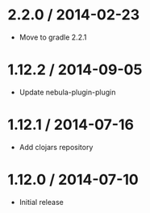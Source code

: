 2.2.0 / 2014-02-23
==================

* Move to gradle 2.2.1

1.12.2 / 2014-09-05
===================

* Update nebula-plugin-plugin

1.12.1 / 2014-07-16
===================

* Add clojars repository

1.12.0 / 2014-07-10
===================

* Initial release
